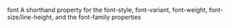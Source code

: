 font
    A shorthand property for the font-style, font-variant, font-weight, 
    font-size/line-height, and the font-family properties
